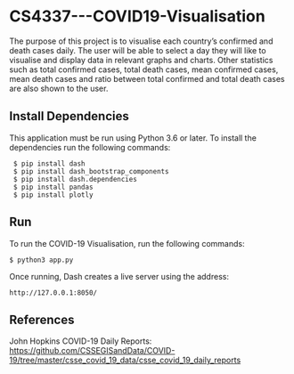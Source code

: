 # CS4337---COVID19-Visualisation

The purpose of this project is to visualise each country’s confirmed and death cases daily. The user will be able to select a day they will like to visualise and display data in relevant graphs and charts. Other statistics such as total confirmed cases, total death cases, mean confirmed cases, mean death cases and ratio between total confirmed and total death cases are also shown to the user.

## Install Dependencies

This application must be run using Python 3.6 or later.
To install the dependencies run the following commands:
```
 $ pip install dash
 $ pip install dash_bootstrap_components
 $ pip install dash.dependencies
 $ pip install pandas
 $ pip install plotly
```

## Run

To run the COVID-19 Visualisation, run the following commands:
```
$ python3 app.py
```
Once running, Dash creates a live server using the address:
```
http://127.0.0.1:8050/
```

## References

John Hopkins COVID-19 Daily Reports: https://github.com/CSSEGISandData/COVID-19/tree/master/csse_covid_19_data/csse_covid_19_daily_reports
